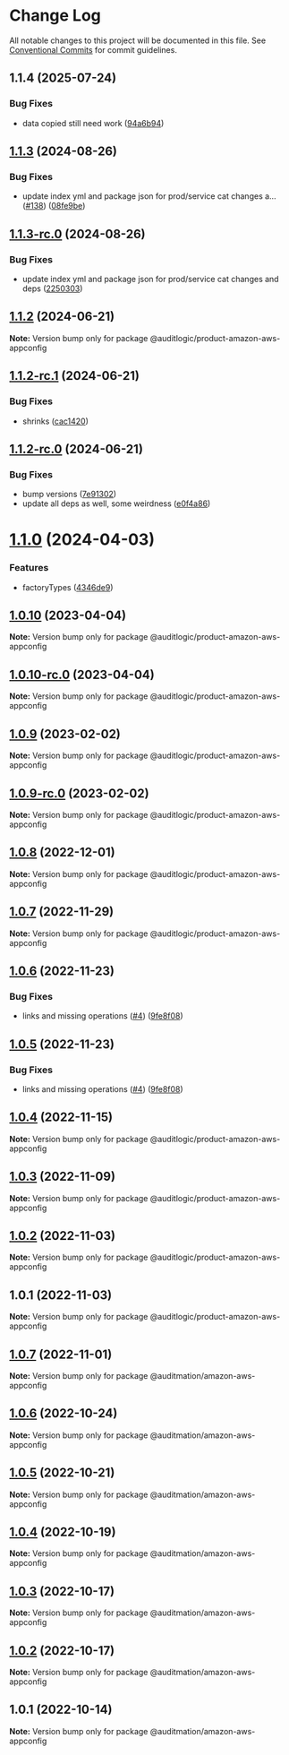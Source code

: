 # Change Log

All notable changes to this project will be documented in this file.
See [Conventional Commits](https://conventionalcommits.org) for commit guidelines.

## 1.1.4 (2025-07-24)


### Bug Fixes

* data copied still need work ([94a6b94](https://github.com/zerobias-org/product/commit/94a6b942fb0516367548599d739529536132755a))





## [1.1.3](https://github.com/auditlogic/product/compare/@auditlogic/product-amazon-aws-appconfig@1.1.2...@auditlogic/product-amazon-aws-appconfig@1.1.3) (2024-08-26)


### Bug Fixes

* update index yml and package json for prod/service cat changes a… ([#138](https://github.com/auditlogic/product/issues/138)) ([08fe9be](https://github.com/auditlogic/product/commit/08fe9beb1c8457462a19bc69caa02e6212d97e1a))





## [1.1.3-rc.0](https://github.com/auditlogic/product/compare/@auditlogic/product-amazon-aws-appconfig@1.1.2...@auditlogic/product-amazon-aws-appconfig@1.1.3-rc.0) (2024-08-26)


### Bug Fixes

* update index yml and package json for prod/service cat changes and deps ([2250303](https://github.com/auditlogic/product/commit/225030363a363608240135b7ebed386b28f01e4b))





## [1.1.2](https://github.com/auditlogic/product/compare/@auditlogic/product-amazon-aws-appconfig@1.1.2-rc.1...@auditlogic/product-amazon-aws-appconfig@1.1.2) (2024-06-21)

**Note:** Version bump only for package @auditlogic/product-amazon-aws-appconfig





## [1.1.2-rc.1](https://github.com/auditlogic/product/compare/@auditlogic/product-amazon-aws-appconfig@1.1.2-rc.0...@auditlogic/product-amazon-aws-appconfig@1.1.2-rc.1) (2024-06-21)


### Bug Fixes

* shrinks ([cac1420](https://github.com/auditlogic/product/commit/cac14200fefcd8183ab69fe89a47bd3f70f563e9))





## [1.1.2-rc.0](https://github.com/auditlogic/product/compare/@auditlogic/product-amazon-aws-appconfig@1.1.0...@auditlogic/product-amazon-aws-appconfig@1.1.2-rc.0) (2024-06-21)


### Bug Fixes

* bump versions ([7e91302](https://github.com/auditlogic/product/commit/7e913023b8b312150ed7762c32fbbe616be71de5))
* update all deps as well, some weirdness ([e0f4a86](https://github.com/auditlogic/product/commit/e0f4a864714e2d3de6bbf3da014d5312fe53be2f))





# [1.1.0](https://github.com/auditlogic/product/compare/@auditlogic/product-amazon-aws-appconfig@1.0.10...@auditlogic/product-amazon-aws-appconfig@1.1.0) (2024-04-03)


### Features

* factoryTypes ([4346de9](https://github.com/auditlogic/product/commit/4346de92693aee892fccf725338ffc7b80ab182b))





## [1.0.10](https://github.com/auditlogic/product/compare/@auditlogic/product-amazon-aws-appconfig@1.0.9...@auditlogic/product-amazon-aws-appconfig@1.0.10) (2023-04-04)

**Note:** Version bump only for package @auditlogic/product-amazon-aws-appconfig





## [1.0.10-rc.0](https://github.com/auditlogic/product/compare/@auditlogic/product-amazon-aws-appconfig@1.0.9...@auditlogic/product-amazon-aws-appconfig@1.0.10-rc.0) (2023-04-04)

**Note:** Version bump only for package @auditlogic/product-amazon-aws-appconfig





## [1.0.9](https://github.com/auditlogic/product/compare/@auditlogic/product-amazon-aws-appconfig@1.0.8...@auditlogic/product-amazon-aws-appconfig@1.0.9) (2023-02-02)

**Note:** Version bump only for package @auditlogic/product-amazon-aws-appconfig





## [1.0.9-rc.0](https://github.com/auditlogic/product/compare/@auditlogic/product-amazon-aws-appconfig@1.0.8...@auditlogic/product-amazon-aws-appconfig@1.0.9-rc.0) (2023-02-02)

**Note:** Version bump only for package @auditlogic/product-amazon-aws-appconfig





## [1.0.8](https://github.com/auditlogic/product/compare/@auditlogic/product-amazon-aws-appconfig@1.0.7...@auditlogic/product-amazon-aws-appconfig@1.0.8) (2022-12-01)

**Note:** Version bump only for package @auditlogic/product-amazon-aws-appconfig





## [1.0.7](https://github.com/auditlogic/product/compare/@auditlogic/product-amazon-aws-appconfig@1.0.6...@auditlogic/product-amazon-aws-appconfig@1.0.7) (2022-11-29)

**Note:** Version bump only for package @auditlogic/product-amazon-aws-appconfig





## [1.0.6](https://github.com/auditlogic/product/compare/@auditlogic/product-amazon-aws-appconfig@1.0.4...@auditlogic/product-amazon-aws-appconfig@1.0.6) (2022-11-23)


### Bug Fixes

* links and missing operations ([#4](https://github.com/auditlogic/product/issues/4)) ([9fe8f08](https://github.com/auditlogic/product/commit/9fe8f08fe7c57fdb79f991ac35bd6ac2e7dcad38))





## [1.0.5](https://github.com/auditlogic/product/compare/@auditlogic/product-amazon-aws-appconfig@1.0.4...@auditlogic/product-amazon-aws-appconfig@1.0.5) (2022-11-23)


### Bug Fixes

* links and missing operations ([#4](https://github.com/auditlogic/product/issues/4)) ([9fe8f08](https://github.com/auditlogic/product/commit/9fe8f08fe7c57fdb79f991ac35bd6ac2e7dcad38))





## [1.0.4](https://github.com/auditlogic/product/compare/@auditlogic/product-amazon-aws-appconfig@1.0.3...@auditlogic/product-amazon-aws-appconfig@1.0.4) (2022-11-15)

**Note:** Version bump only for package @auditlogic/product-amazon-aws-appconfig





## [1.0.3](https://github.com/auditlogic/product/compare/@auditlogic/product-amazon-aws-appconfig@1.0.2...@auditlogic/product-amazon-aws-appconfig@1.0.3) (2022-11-09)

**Note:** Version bump only for package @auditlogic/product-amazon-aws-appconfig





## [1.0.2](https://github.com/auditlogic/product/compare/@auditlogic/product-amazon-aws-appconfig@1.0.1...@auditlogic/product-amazon-aws-appconfig@1.0.2) (2022-11-03)

**Note:** Version bump only for package @auditlogic/product-amazon-aws-appconfig





## 1.0.1 (2022-11-03)

**Note:** Version bump only for package @auditlogic/product-amazon-aws-appconfig





## [1.0.7](https://github.com/auditmation/store-content/compare/@auditmation/amazon-aws-appconfig@1.0.6...@auditmation/amazon-aws-appconfig@1.0.7) (2022-11-01)

**Note:** Version bump only for package @auditmation/amazon-aws-appconfig





## [1.0.6](https://github.com/auditmation/store-content/compare/@auditmation/amazon-aws-appconfig@1.0.5...@auditmation/amazon-aws-appconfig@1.0.6) (2022-10-24)

**Note:** Version bump only for package @auditmation/amazon-aws-appconfig





## [1.0.5](https://github.com/auditmation/store-content/compare/@auditmation/amazon-aws-appconfig@1.0.4...@auditmation/amazon-aws-appconfig@1.0.5) (2022-10-21)

**Note:** Version bump only for package @auditmation/amazon-aws-appconfig





## [1.0.4](https://github.com/auditmation/store-content/compare/@auditmation/amazon-aws-appconfig@1.0.3...@auditmation/amazon-aws-appconfig@1.0.4) (2022-10-19)

**Note:** Version bump only for package @auditmation/amazon-aws-appconfig





## [1.0.3](https://github.com/auditmation/store-content/compare/@auditmation/amazon-aws-appconfig@1.0.2...@auditmation/amazon-aws-appconfig@1.0.3) (2022-10-17)

**Note:** Version bump only for package @auditmation/amazon-aws-appconfig





## [1.0.2](https://github.com/auditmation/store-content/compare/@auditmation/amazon-aws-appconfig@1.0.1...@auditmation/amazon-aws-appconfig@1.0.2) (2022-10-17)

**Note:** Version bump only for package @auditmation/amazon-aws-appconfig





## 1.0.1 (2022-10-14)

**Note:** Version bump only for package @auditmation/amazon-aws-appconfig
